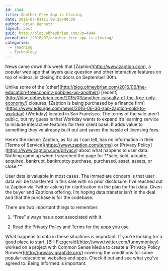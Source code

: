 ```yaml
---
id: 4844
title: Another Free App is Closing
date: 2016-07-01T21:09:25+00:00
author: Brian Bennett
layout: post
guid: http://blog.ohheybrian.com/?p=4844
permalink: /2016/07/another-free-app-is-closing/
categories:
  - Teaching
  - Technology
---
```

News came down this week that \[Zaption\](http://www.zaption.com), a popular web app that layers quiz question and other interactive features on top of videos, is closing it&#8217;s doors on September 30th.

Unlike some of the \[other\](http://blog.ohheybrian.com/2016/06/the-education-freeconomy-gobbles-up-another/) \[recent\](http://blog.ohheybrian.com/2015/03/another-casualty-of-the-free-only-economy/) closures, \[Zaption is being purchased by a finance firm\](https://www.edsurge.com/news/2016-06-30-zap-zaption-sold-to-workday) (Workday) located in San Francisco. The terms of the sale aren&#8217;t public, but my guess is that Workday wants to expand it&#8217;s learning service to include interactive features for their client base. It adds value to something they&#8217;ve already built out and saves the hassle of licensing fees.

Here&#8217;s the kicker: Zaption, as far as I can tell, has no information in their \[Terms of Service\](https://www.zaption.com/terms) or \[Privacy Policy\](https://www.zaption.com/privacy) about what happens to user data. Nothing came up when I searched the page for \*\*sale, sold, acquire, acquired, bankrupt, bankruptcy purchase, purchased, asset, assets, or close.\*\*

User data is valuable in most cases. The immediate concern is that user data will be transferred in this sale with no prior disclosure. I&#8217;ve reached out to Zaption via Twitter asking for clarification on the plan for that data. Given the buyer and Zaptions offering, I&#8217;m hoping data transfer isn&#8217;t in the deal and that the purchase is for the codebase. 

There are two important things to remember:

1. &#8220;Free&#8221; always has a cost associated with it.
  
2. Read the Privacy Policy and Terms for the apps you use. 

What happens to data in these situations is important. If you&#8217;re looking for a good place to start, \[Bill Fitzgerald\](http://www.twitter.com/funnymonkey) worked on a project with Common Sense Media to create a \[Privacy Policy Browser\](http://privacy.graphite.org/) covering the conditions for some popular educational websites and apps. Check it out and see what you&#8217;ve agreed to. Being informed is important.